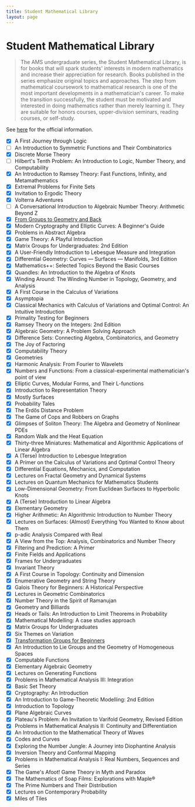 ```yaml
---
title: Student Mathematical Library
layout: page
---
```

# Student Mathematical Library
> The AMS undergraduate series, the Student Mathematical Library, is for books that will spark students' interests in modern mathematics and increase their appreciation for research. Books published in the series emphasize original topics and approaches. The step from mathematical coursework to mathematical research is one of the most important developments in a mathematician's career. To make the transition successfully, the student must be motivated and interested in doing mathematics rather than merely learning it. They are suitable for honors courses, upper-division seminars, reading courses, or self-study.

See [here](https://bookstore.ams.org/stml) for the official information.

- [x] A First Journey through Logic
- [ ] An Introduction to Symmetric Functions and Their Combinatorics
- [x] Discrete Morse Theory
- [ ] Hilbert's Tenth Problem: An Introduction to Logic, Number Theory, and Computability
- [x] An Introduction to Ramsey Theory: Fast Functions, Infinity, and Metamathematics
- [x] Extremal Problems for Finite Sets
- [x] Invitation to Ergodic Theory
- [x] Volterra Adventures
- [ ] A Conversational Introduction to Algebraic Number Theory: Arithmetic Beyond Z
- [x] [From Groups to Geometry and Back](/md/stml/group2geometry)
- [x] Modern Cryptography and Elliptic Curves: A Beginner's Guide
- [x] Problems in Abstract Algebra
- [x] Game Theory: A Playful Introduction
- [x] Matrix Groups for Undergraduates: 2nd Edition
- [x] A User-Friendly Introduction to Lebesgue Measure and Integration
- [x] Differential Geometry: Curves — Surfaces — Manifolds, 3rd Edition
- [x] Mathematics++: Selected Topics Beyond the Basic Courses
- [x] Quandles: An Introduction to the Algebra of Knots
- [x] Winding Around: The Winding Number in Topology, Geometry, and Analysis
- [x] A First Course in the Calculus of Variations
- [x] Asymptopia
- [x] Classical Mechanics with Calculus of Variations and Optimal Control: An Intuitive Introduction
- [x] Primality Testing for Beginners
- [x] Ramsey Theory on the Integers: 2nd Edition
- [x] Algebraic Geometry: A Problem Solving Approach
- [x] Difference Sets: Connecting Algebra, Combinatorics, and Geometry
- [x] The Joy of Factoring
- [x] Computability Theory
- [x] Geometries
- [x] Harmonic Analysis: From Fourier to Wavelets
- [x] Numbers and Functions: From a classical-experimental mathematician's point of view
- [x] Elliptic Curves, Modular Forms, and Their L-functions
- [x] Introduction to Representation Theory
- [x] Mostly Surfaces
- [x] Probability Tales
- [x] The Erdős Distance Problem
- [x] The Game of Cops and Robbers on Graphs
- [x] Glimpses of Soliton Theory: The Algebra and Geometry of Nonlinear PDEs
- [x] Random Walk and the Heat Equation
- [x] Thirty-three Miniatures: Mathematical and Algorithmic Applications of Linear Algebra
- [x] A (Terse) Introduction to Lebesgue Integration
- [x] A Primer on the Calculus of Variations and Optimal Control Theory
- [x] Differential Equations, Mechanics, and Computation
- [x] Lectures on Fractal Geometry and Dynamical Systems
- [x] Lectures on Quantum Mechanics for Mathematics Students
- [x] Low-Dimensional Geometry: From Euclidean Surfaces to Hyperbolic Knots
- [x] A (Terse) Introduction to Linear Algebra
- [x] Elementary Geometry
- [x] Higher Arithmetic: An Algorithmic Introduction to Number Theory
- [x] Lectures on Surfaces: (Almost) Everything You Wanted to Know about Them
- [x] p-adic Analysis Compared with Real
- [x] A View from the Top: Analysis, Combinatorics and Number Theory
- [x] Filtering and Prediction: A Primer
- [x] Finite Fields and Applications
- [x] Frames for Undergraduates
- [x] Invariant Theory
- [x] A First Course in Topology: Continuity and Dimension
- [x] Enumerative Geometry and String Theory
- [x] Galois Theory for Beginners: A Historical Perspective
- [x] Lectures in Geometric Combinatorics
- [x] Number Theory in the Spirit of Ramanujan
- [x] Geometry and Billiards
- [x] Heads or Tails: An Introduction to Limit Theorems in Probability
- [x] Mathematical Modelling: A case studies approach
- [x] Matrix Groups for Undergraduates
- [x] Six Themes on Variation
- [x] [Transformation Groups for Beginners](/md/stml/trans-group/)
- [x] An Introduction to Lie Groups and the Geometry of Homogeneous Spaces
- [x] Computable Functions
- [x] Elementary Algebraic Geometry
- [x] Lectures on Generating Functions
- [x] Problems in Mathematical Analysis III: Integration
- [x] Basic Set Theory
- [x] Cryptography: An Introduction
- [x] An Introduction to Game-Theoretic Modelling: 2nd Edition
- [x] Introduction to Topology
- [x] Plane Algebraic Curves
- [x] Plateau's Problem: An Invitation to Varifold Geometry, Revised Edition
- [x] Problems in Mathematical Analysis II: Continuity and Differentiation
- [x] An Introduction to the Mathematical Theory of Waves
- [x] Codes and Curves
- [x] Exploring the Number Jungle: A Journey into Diophantine Analysis
- [x] Inversion Theory and Conformal Mapping
- [x] Problems in Mathematical Analysis I: Real Numbers, Sequences and Series
- [x] The Game's Afoot!  Game Theory in Myth and Paradox
- [x] The Mathematics of Soap Films: Explorations with Maple®
- [x] The Prime Numbers and Their Distribution
- [x] Lectures on Contemporary Probability
- [x] Miles of Tiles
